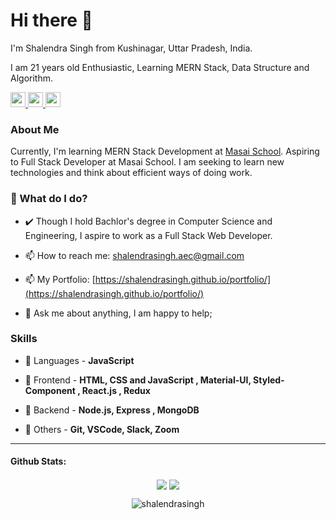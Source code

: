 # Hi there 👋

I'm Shalendra Singh from Kushinagar, Uttar Pradesh, India.

I am 21 years old Enthusiastic, Learning MERN Stack, Data Structure and Algorithm.

<!-- -->
<a href='https://www.linkedin.com/in/ershalendrasingh' target='_blank'>
<img src='https://cdn.jsdelivr.net/npm/simple-icons@v3.12.1/icons/linkedin.svg' width='24px' />
</a>
</a>
<a href='https://github.com/shalendrasingh' target='_blank'>
<img src='https://cdn.jsdelivr.net/npm/simple-icons@v3.12.1/icons/github.svg' width='24px' />
</a>
<a href='https://shalendrasingh-aec.medium.com/' target='_blank'>
<img src='https://cdn.jsdelivr.net/npm/simple-icons@v3.12.1/icons/medium.svg' width='24px' />
</a>

### About Me

Currently, I'm learning MERN Stack Development at [Masai School](https://www.masaischool.com/).
Aspiring to Full Stack Developer at Masai School. I am seeking to learn new technologies and think about efficient ways of doing work.

### 🌱 What do I do?

- ✔️ Though I hold Bachlor's degree in Computer Science and Engineering, I aspire to work as a Full Stack Web Developer.

<!-- - 🔭 I’m looking for job. -->

- 📫 How to reach me: shalendrasingh.aec@gmail.com
<!--  -->
- 📫 My Portfolio: [https://shalendrasingh.github.io/portfolio/](https://shalendrasingh.github.io/portfolio/)


<!-- https://shalendra-singh.netlify.app/ -->
<!--  -->
- 💬 Ask me about anything, I am happy to help;

### Skills

- 🚀 Languages - **JavaScript**
<!--  -->
- 🚀 Frontend - **HTML, CSS and JavaScript , Material-UI, Styled-Component , React.js , Redux**

- 🚀 Backend - **Node.js, Express , MongoDB**
<!-- - 🚀 Databases/Backend - **** -->
- 🚀 Others - **Git, VSCode, Slack, Zoom**



<hr />

#### Github Stats:




<p align="center">
<img align="center" src="https://github-readme-stats.vercel.app/api?username=shalendrasingh&&show_icons=true&count_private=true&include_all_commits=true" />
  <img align="center" src="https://github-readme-stats.vercel.app/api/top-langs/?username=shalendrasingh" />
</p>


<p align="center" ><img align="center" src="https://github-readme-streak-stats.herokuapp.com/?user=shalendrasingh&" alt="shalendrasingh" /></p>

